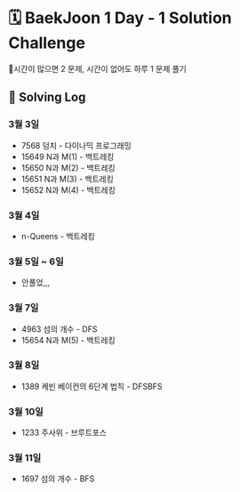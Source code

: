 # 🗓 BaekJoon 1 Day - 1 Solution Challenge

📌시간이 많으면 2 문제, 시간이 없어도 하루 1 문제 풀기

## 📅 Solving Log

### 3월 3일

- 7568 덩치 - 다이나믹 프로그래밍
- 15649 N과 M(1) - 백트레킹
- 15650 N과 M(2) - 백트레킹
- 15651 N과 M(3) - 백트레킹
- 15652 N과 M(4) - 백트레킹

### 3월 4일
- n-Queens -  백트레킹

### 3월 5일 ~ 6일
- 안풀었,,,

### 3월 7일
- 4963 섬의 개수 - DFS
- 15654 N과 M(5) - 백트레킹

### 3월 8일
- 1389 케빈 베이컨의 6단계 법칙 - DFSBFS

### 3월 10일
- 1233 주사위 - 브루트포스

### 3월 11일
- 1697 섬의 개수 - BFS